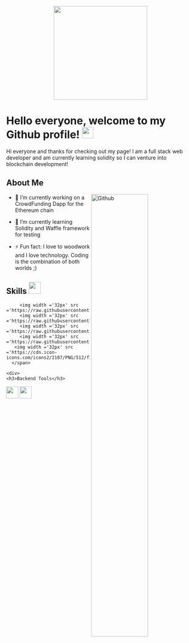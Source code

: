 <p align="center">
    <img width="250" src="">
</p>

<h1> Hello everyone, welcome to my Github profile! <img src = "https://raw.githubusercontent.com/MartinHeinz/MartinHeinz/master/wave.gif" width = 30px> </h1>
<p align='center'>
</p>

<div size='20px'> Hi everyone and thanks for checking out my page! I am a full stack web developer and am currently learning solidity so I can venture into blockchain development!
</div>

<h2> About Me </h2>

<img width="55%" align="right" alt="Github" src="https://i.imgur.com/bsORvQV.png" />

- 🔭 I’m currently working on a CrowdFunding Dapp for the Ethereum chain
  
- 🌱 I’m currently learning Solidity and Waffle framework for testing
  
- ⚡ Fun fact: I love to woodwork and I love technology. Coding is the combination of both worlds ;)

<h2> Skills <img src = "https://media2.giphy.com/media/QssGEmpkyEOhBCb7e1/giphy.gif?cid=ecf05e47a0n3gi1bfqntqmob8g9aid1oyj2wr3ds3mg700bl&rid=giphy.gif" width = 32px> </h2>

 <span>
    
    
         <img width ='32px' src ='https://raw.githubusercontent.com/rahulbanerjee26/githubAboutMeGenerator/main/icons/reactjs.svg'> 
         <img width ='32px' src ='https://raw.githubusercontent.com/rahulbanerjee26/githubAboutMeGenerator/main/icons/javascript.svg'>
         <img width ='32px' src ='https://raw.githubusercontent.com/rahulbanerjee26/githubAboutMeGenerator/main/icons/css.svg'> 
         <img width ='32px' src ='https://raw.githubusercontent.com/rahulbanerjee26/githubAboutMeGenerator/main/icons/html.svg'> 
       <img width ='32px' src ='https://cdn.icon-icons.com/icons2/2107/PNG/512/file_type_light_solidity_icon_130436.png'> 
      </span>
   
</div>
  
    <div>
    <h3>Backend Tools</h3>
<span>
         <img width ='32px' src ='https://www.vectorlogo.zone/logos/mysql/mysql-icon.svg'> 
         <img width ='32px' src ='https://raw.githubusercontent.com/rahulbanerjee26/githubAboutMeGenerator/main/icons/postgresql.svg'> 
    </span>
  </div>
<br>
<br>

